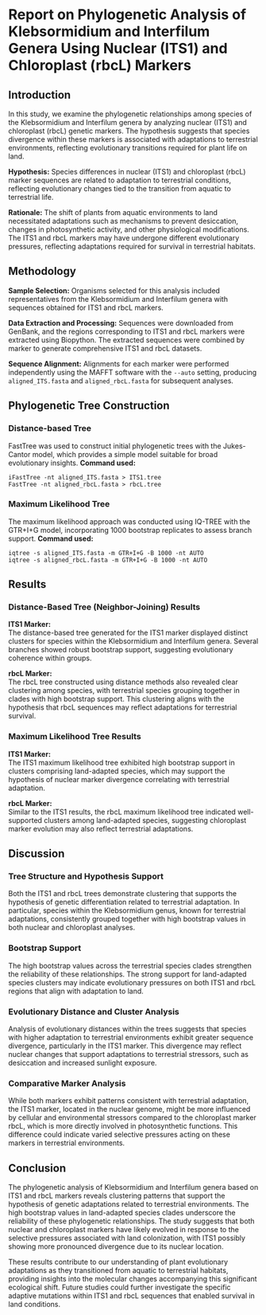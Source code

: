 # Report on Phylogenetic Analysis of Klebsormidium and Interfilum Genera Using Nuclear (ITS1) and Chloroplast (rbcL) Markers

## Introduction
In this study, we examine the phylogenetic relationships among species of the Klebsormidium and Interfilum genera by analyzing nuclear (ITS1) and chloroplast (rbcL) genetic markers. The hypothesis suggests that species divergence within these markers is associated with adaptations to terrestrial environments, reflecting evolutionary transitions required for plant life on land.

**Hypothesis:** Species differences in nuclear (ITS1) and chloroplast (rbcL) marker sequences are related to adaptation to terrestrial conditions, reflecting evolutionary changes tied to the transition from aquatic to terrestrial life.

**Rationale:** The shift of plants from aquatic environments to land necessitated adaptations such as mechanisms to prevent desiccation, changes in photosynthetic activity, and other physiological modifications. The ITS1 and rbcL markers may have undergone different evolutionary pressures, reflecting adaptations required for survival in terrestrial habitats.

## Methodology
**Sample Selection:** Organisms selected for this analysis included representatives from the Klebsormidium and Interfilum genera with sequences obtained for ITS1 and rbcL markers.

**Data Extraction and Processing:** Sequences were downloaded from GenBank, and the regions corresponding to ITS1 and rbcL markers were extracted using Biopython. The extracted sequences were combined by marker to generate comprehensive ITS1 and rbcL datasets.

**Sequence Alignment:** Alignments for each marker were performed independently using the MAFFT software with the `--auto` setting, producing `aligned_ITS.fasta` and `aligned_rbcL.fasta` for subsequent analyses.

## Phylogenetic Tree Construction
### Distance-based Tree
FastTree was used to construct initial phylogenetic trees with the Jukes-Cantor model, which provides a simple model suitable for broad evolutionary insights.
**Command used:**
```
iFastTree -nt aligned_ITS.fasta > ITS1.tree
FastTree -nt aligned_rbcL.fasta > rbcL.tree
```

### Maximum Likelihood Tree
The maximum likelihood approach was conducted using IQ-TREE with the GTR+I+G model, incorporating 1000 bootstrap replicates to assess branch support.
**Command used:**
```
iqtree -s aligned_ITS.fasta -m GTR+I+G -B 1000 -nt AUTO
iqtree -s aligned_rbcL.fasta -m GTR+I+G -B 1000 -nt AUTO
```

## Results
### Distance-Based Tree (Neighbor-Joining) Results
**ITS1 Marker:**  
The distance-based tree generated for the ITS1 marker displayed distinct clusters for species within the Klebsormidium and Interfilum genera. Several branches showed robust bootstrap support, suggesting evolutionary coherence within groups.

**rbcL Marker:**  
The rbcL tree constructed using distance methods also revealed clear clustering among species, with terrestrial species grouping together in clades with high bootstrap support. This clustering aligns with the hypothesis that rbcL sequences may reflect adaptations for terrestrial survival.

### Maximum Likelihood Tree Results
**ITS1 Marker:**  
The ITS1 maximum likelihood tree exhibited high bootstrap support in clusters comprising land-adapted species, which may support the hypothesis of nuclear marker divergence correlating with terrestrial adaptation.

**rbcL Marker:**  
Similar to the ITS1 results, the rbcL maximum likelihood tree indicated well-supported clusters among land-adapted species, suggesting chloroplast marker evolution may also reflect terrestrial adaptations.

## Discussion
### Tree Structure and Hypothesis Support
Both the ITS1 and rbcL trees demonstrate clustering that supports the hypothesis of genetic differentiation related to terrestrial adaptation. In particular, species within the Klebsormidium genus, known for terrestrial adaptations, consistently grouped together with high bootstrap values in both nuclear and chloroplast analyses.

### Bootstrap Support
The high bootstrap values across the terrestrial species clades strengthen the reliability of these relationships. The strong support for land-adapted species clusters may indicate evolutionary pressures on both ITS1 and rbcL regions that align with adaptation to land.

### Evolutionary Distance and Cluster Analysis
Analysis of evolutionary distances within the trees suggests that species with higher adaptation to terrestrial environments exhibit greater sequence divergence, particularly in the ITS1 marker. This divergence may reflect nuclear changes that support adaptations to terrestrial stressors, such as desiccation and increased sunlight exposure.

### Comparative Marker Analysis
While both markers exhibit patterns consistent with terrestrial adaptation, the ITS1 marker, located in the nuclear genome, might be more influenced by cellular and environmental stressors compared to the chloroplast marker rbcL, which is more directly involved in photosynthetic functions. This difference could indicate varied selective pressures acting on these markers in terrestrial environments.

## Conclusion
The phylogenetic analysis of Klebsormidium and Interfilum genera based on ITS1 and rbcL markers reveals clustering patterns that support the hypothesis of genetic adaptations related to terrestrial environments. The high bootstrap values in land-adapted species clades underscore the reliability of these phylogenetic relationships. The study suggests that both nuclear and chloroplast markers have likely evolved in response to the selective pressures associated with land colonization, with ITS1 possibly showing more pronounced divergence due to its nuclear location.

These results contribute to our understanding of plant evolutionary adaptations as they transitioned from aquatic to terrestrial habitats, providing insights into the molecular changes accompanying this significant ecological shift. Future studies could further investigate the specific adaptive mutations within ITS1 and rbcL sequences that enabled survival in land conditions.

